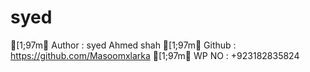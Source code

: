 # syed
[1;97m➣ Author : syed Ahmed shah
[1;97m➣ Github : https://github.com/Masoomxlarka
[1;97m➣ WP  NO : +923182835824
